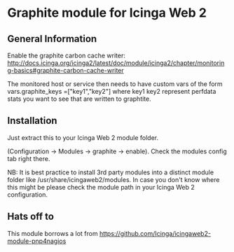 # Graphite module for Icinga Web 2

## General Information

Enable the graphite carbon cache writer: http://docs.icinga.org/icinga2/latest/doc/module/icinga2/chapter/monitoring-basics#graphite-carbon-cache-writer

The monitored host or service then needs to have custom vars of the form vars.graphite_keys =["key1","key2"] where key1 key2 represent perfdata stats you want to see that are written to graphtite.

## Installation

Just extract this to your Icinga Web 2 module folder.

(Configuration -> Modules -> graphite -> enable). Check the modules config tab right there.

NB: It is best practice to install 3rd party modules into a distinct module
folder like /usr/share/icingaweb2/modules. In case you don't know where this
might be please check the module path in your Icinga Web 2 configuration.

## Hats off to

This module borrows a lot from https://github.com/Icinga/icingaweb2-module-pnp4nagios